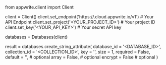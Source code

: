 from appwrite.client import Client

client = Client()
client.set_endpoint('https://<REGION>.cloud.appwrite.io/v1') # Your API Endpoint
client.set_project('<YOUR_PROJECT_ID>') # Your project ID
client.set_key('<YOUR_API_KEY>') # Your secret API key

databases = Databases(client)

result = databases.create_string_attribute(
    database_id = '<DATABASE_ID>',
    collection_id = '<COLLECTION_ID>',
    key = '',
    size = 1,
    required = False,
    default = '<DEFAULT>', # optional
    array = False, # optional
    encrypt = False # optional
)
